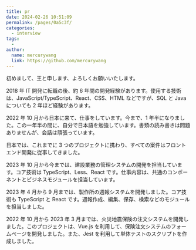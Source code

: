```yaml
---
title: pr
date: 2024-02-26 10:51:09
permalink: /pages/0a5c3f/
categories:
  - interview
tags:
  -
author:
  name: mercurywang
  link: https://github.com/mercurywang
---
```


初めまして、王と申します、よろしくお願いいたします。

2018 年 IT 開発に転職の後、約 6 年間の開発経験があります。使用する技術は、JavaScript/TypeScript、React、CSS、HTML などですが、SQL と Java についても 2 年ほど経験があります。

2022 年 10 月から日本に来て、仕事をしています。今まで、1 年半になりました。この一年半の間に、自分で日本語を勉強しています。書類の読み書きは問題ありませんが、会話は頑張っています。

日本では、これまでに 3 つのプロジェクトに携わり、すべての案件はフロントエンド開発に従事してきました。

2023 年 10 月から今までは、建設業務の管理システムの開発を担当しています。コア技術は TypeScript、Less、React です。仕事内容は、共通のコンポーネントとビジネスモジュールを担当しています。

2023 年 4 月から 9 月までは、製作所の週報システムを開発しました。コア技術も TypeScript と React です。週報作成、編集、保存、検索などのモジュールを担当しました。

2022 年 10 月から 2023 年 3 月までは、火災地震保険の注文システムを開発しました。このプロジェクトは、Vue.js を利用して、保険注文システムのフォームページを開発しました。また、Jest を利用して単体テストのスクリプトを作成しました。
